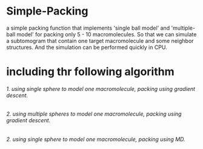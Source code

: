 # Simple-Packing
a simple packing function that implements 'single ball model' and 'multiple-ball model' for packing only 5 - 10 macromolecules. So that we can simulate a subtomogram that contain one target macromolecule and some neighbor structures. And the simulation can be performed quickly in CPU.


# including thr following algorithm
###### 1. using single sphere to model one macromolecule, packing using gradient descent.

###### 2. using multiple spheres to model one macromolecule, packing using gradient descent.

###### 2. using single sphere to model one macromolecule, packing using MD.
